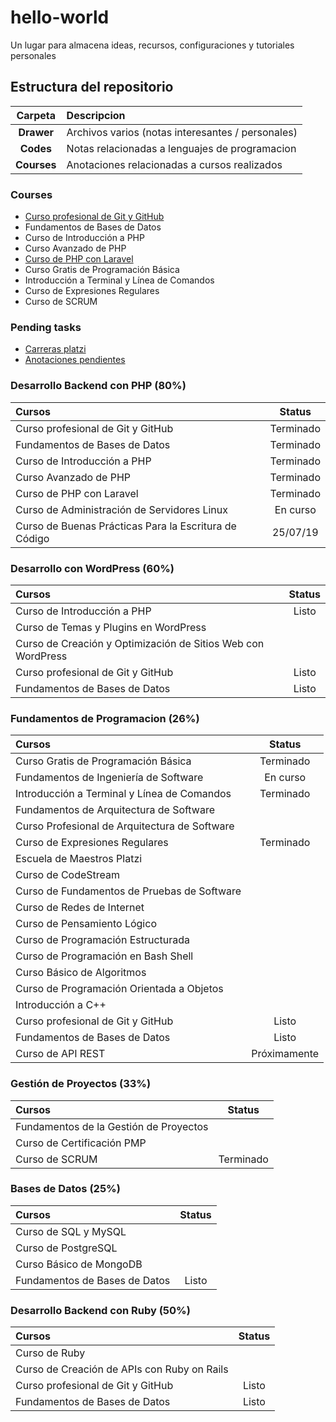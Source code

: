 # hello-world
Un lugar para almacena ideas, recursos, configuraciones y tutoriales personales

## Estructura del repositorio

|Carpeta|Descripcion|
|:-:|:-|
|**Drawer**|Archivos varios (notas interesantes / personales)|
|**Codes** |Notas relacionadas a lenguajes de programacion|
|**Courses**|Anotaciones relacionadas a cursos realizados|

### Courses

- [Curso profesional de Git y GitHub](./courses/git_01_github/)
- Fundamentos de Bases de Datos
- Curso de Introducción a PHP
- Curso Avanzado de PHP
- [Curso de PHP con Laravel](./courses/php_03_laravel/index.md)
- Curso Gratis de Programación Básica
- Introducción a Terminal y Línea de Comandos
- Curso de Expresiones Regulares
- Curso de SCRUM

### Pending tasks

- [Carreras platzi](./courses/carreras.md)
- [Anotaciones pendientes](./courses/anotaciones_pendientes.md)

### Desarrollo Backend con PHP (80%)

|Cursos|Status|
|:-|:-:|
|Curso profesional de Git y GitHub|Terminado|
|Fundamentos de Bases de Datos|Terminado|
|Curso de Introducción a PHP|Terminado|
|Curso Avanzado de PHP|Terminado|
|Curso de PHP con Laravel|Terminado|
|Curso de Administración de Servidores Linux  |En curso|
|Curso de Buenas Prácticas Para la Escritura de Código|25/07/19|

### Desarrollo con WordPress (60%)

|Cursos|Status|
|:-|:-:|
|Curso de Introducción a PHP|Listo|
|Curso de Temas y Plugins en WordPress||
|Curso de Creación y Optimización de Sitios Web con WordPress||
|Curso profesional de Git y GitHub|Listo|
|Fundamentos de Bases de Datos|Listo|

### Fundamentos de Programacion (26%)

|Cursos|Status|
|:-|:-:|
|Curso Gratis de Programación Básica|Terminado|
|Fundamentos de Ingeniería de Software|En curso|
|Introducción a Terminal y Línea de Comandos|Terminado|
|Fundamentos de Arquitectura de Software||
|Curso Profesional de Arquitectura de Software||
|Curso de Expresiones Regulares|Terminado|
|Escuela de Maestros Platzi||
|Curso de CodeStream||
|Curso de Fundamentos de Pruebas de Software||
|Curso de Redes de Internet||
|Curso de Pensamiento Lógico||
|Curso de Programación Estructurada||
|Curso de Programación en Bash Shell||
|Curso Básico de Algoritmos||
|Curso de Programación Orientada a Objetos||
|Introducción a C++||
|Curso profesional de Git y GitHub|Listo|
|Fundamentos de Bases de Datos|Listo|
|Curso de API REST|Próximamente|

### Gestión de Proyectos (33%)

|Cursos|Status|
|:-|:-:|
|Fundamentos de la Gestión de Proyectos||
|Curso de Certificación PMP||
|Curso de SCRUM|Terminado|

### Bases de Datos (25%)

|Cursos|Status|
|:-|:-:|
|Curso de SQL y MySQL||
|Curso de PostgreSQL||
|Curso Básico de MongoDB||
|Fundamentos de Bases de Datos|Listo|

### Desarrollo Backend con Ruby (50%)

|Cursos|Status|
|:-|:-:|
|Curso de Ruby||
|Curso de Creación de APIs con Ruby on Rails||
|Curso profesional de Git y GitHub|Listo|
|Fundamentos de Bases de Datos|Listo|
